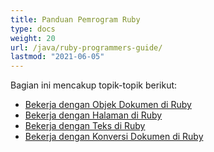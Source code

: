 ```yaml
---
title: Panduan Pemrogram Ruby
type: docs
weight: 20
url: /java/ruby-programmers-guide/
lastmod: "2021-06-05"
---
```


Bagian ini mencakup topik-topik berikut:

- [Bekerja dengan Objek Dokumen di Ruby](/pdf/java/working-with-document-object-in-ruby/)
- [Bekerja dengan Halaman di Ruby](/pdf/java/working-with-pages-in-ruby/)
- [Bekerja dengan Teks di Ruby](/pdf/java/working-with-text-in-ruby/)
- [Bekerja dengan Konversi Dokumen di Ruby](/pdf/java/working-with-document-conversion-in-ruby/)